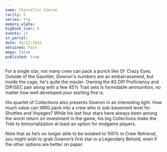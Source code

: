 ```yaml
---
name: Chancellor Gowron
rarity: 5
series: tng
memory_alpha:
bigbook_tier: 6
events: 25
in_portal:
date: 05/12/2016
obtained: Pack
mega: false
published: true
---
```


For a single star, not many crew can pack a punch like Ol' Crazy Eyes. Outside of the Gauntlet, Gowron's numbers are an embarrassment, but inside the cage, he's quite the mauler. Owning the #2 DIP Proficiency and DIP/SEC pair along with a few 45% Trait sets is formidable ammunition, no matter how well developed your starting five is.

His quartet of Collections also presents Gowron in an interesting light. How much value can WRG pack into a crew who is sub-basement level for Shuttles and Voyages? While his last four stars have always been among the worst return on investment in the game, his big Collections make the Trek to Immortalization at least an option for endgame players.

Note that as he’s no longer able to be isolated to 100% in Crew Retrieval, you might wish to grab Gowron’s first star in a Legendary Behold, even if the other options are better on paper.
